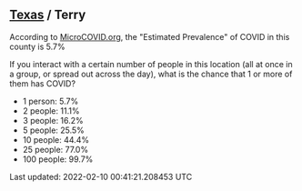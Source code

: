 
## [Texas](/united-states/texas) / Terry

According to [MicroCOVID.org](http://microcovid.org),
the "Estimated Prevalence" of COVID in this county is 5.7%

If you interact with a certain number of people in this location
(all at once in a group, or spread out across the day), what is the chance that
1 or more of them has COVID?

- 1 person: 5.7%
- 2 people: 11.1%
- 3 people: 16.2%
- 5 people: 25.5%
- 10 people: 44.4%
- 25 people: 77.0%
- 100 people: 99.7%

Last updated: 2022-02-10 00:41:21.208453 UTC
